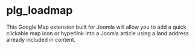 # plg_loadmap
This Google Map extension built for Joomla will allow you to add a quick clickable map icon or hyperlink into a Joomla article using a land address already included in content.
